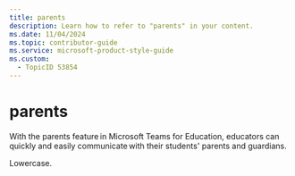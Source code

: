```yaml
---
title: parents
description: Learn how to refer to "parents" in your content.
ms.date: 11/04/2024
ms.topic: contributor-guide
ms.service: microsoft-product-style-guide
ms.custom:
  - TopicID 53854
---
```



# parents

With the parents feature in Microsoft Teams for Education, educators can quickly and easily communicate with their students' parents and guardians.  

Lowercase.  